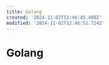 ```yaml
---
title: Golang
created: '2024-11-02T12:46:45.488Z'
modified: '2024-11-02T12:46:51.724Z'
---
```


# Golang


